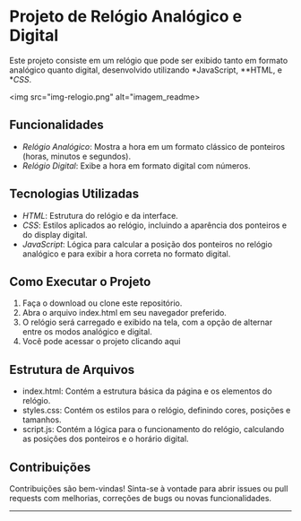 # Projeto de Relógio Analógico e Digital

Este projeto consiste em um relógio que pode ser exibido tanto em formato analógico quanto digital, desenvolvido utilizando *JavaScript, **HTML, e **CSS*.

<img src="img-relogio.png" alt="imagem_readme>

## Funcionalidades

- *Relógio Analógico*: Mostra a hora em um formato clássico de ponteiros (horas, minutos e segundos).
- *Relógio Digital*: Exibe a hora em formato digital com números.

## Tecnologias Utilizadas

- *HTML*: Estrutura do relógio e da interface.
- *CSS*: Estilos aplicados ao relógio, incluindo a aparência dos ponteiros e do display digital.
- *JavaScript*: Lógica para calcular a posição dos ponteiros no relógio analógico e para exibir a hora correta no formato digital.

## Como Executar o Projeto

1. Faça o download ou clone este repositório.
2. Abra o arquivo index.html em seu navegador preferido.
3. O relógio será carregado e exibido na tela, com a opção de alternar entre os modos analógico e digital.
4. Você pode acessar o projeto clicando aqui 

## Estrutura de Arquivos

- index.html: Contém a estrutura básica da página e os elementos do relógio.
- styles.css: Contém os estilos para o relógio, definindo cores, posições e tamanhos.
- script.js: Contém a lógica para o funcionamento do relógio, calculando as posições dos ponteiros e o horário digital.

## Contribuições

Contribuições são bem-vindas! Sinta-se à vontade para abrir issues ou pull requests com melhorias, correções de bugs ou novas funcionalidades.

---